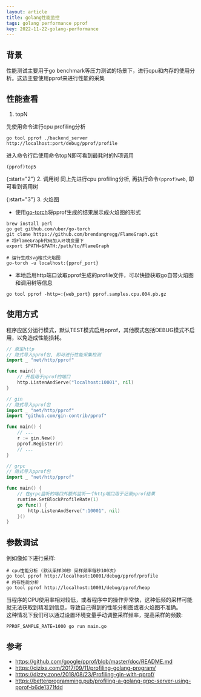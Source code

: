 ```yaml
---
layout: article
title: golang性能监控
tags: golang performance pprof
key: 2022-11-22-golang-performance
---
```


## 背景

性能测试主要用于go benchmark等压力测试的场景下，进行cpu和内存的使用分析。这边主要使用pprof来进行性能的采集

## 性能查看
1. topN

先使用命令进行cpu profiling分析
```shell
go tool pprof ./backend_server http://localhost:port/debug/pprof/profile
```

进入命令行后使用命令topN即可看到最耗时的N项调用
```shell
(pprof)top5
```

{:start="2"}
2. 调用树
同上先进行cpu profiling分析, 再执行命令```(pprof)web```, 即可看到调用树

{:start="3"}
3. 火焰图
   - 使用[go-torch](https://github.com/uber-archive/go-torch)将pprof生成的结果展示成火焰图的形式

   ```shell
   brew install perl
   go get github.com/uber/go-torch
   git clone https://github.com/brendangregg/FlameGraph.git
   # 将FlameGraph代码加入环境变量下
   export $PATH=$PATH:/path/to/FlameGraph

   # 运行生成svg格式火焰图
   go-torch -u localhost:{pprof_port}
   ```

   - 本地启用http端口读取pprof生成的profile文件，可以快捷获取go自带火焰图和调用树等信息

   ```shell
   go tool pprof -http=:{web_port} pprof.samples.cpu.004.pb.gz
   ```

## 使用方式

程序应区分运行模式，默认TEST模式启用pprof，其他模式包括DEBUG模式不启用，以免造成性能损耗。

```go
// 原生http
// 隐式导入pprof包, 即可进行性能采集检测
import _ "net/http/pprof"

func main() {
    // 开启用于pprof的端口
    http.ListenAndServe("localhost:10001", nil)
}
```

```go
// gin
// 隐式导入pprof包
import _ "net/http/pprof"
import "github.com/gin-contrib/pprof"

func main() {
    // ...
    r := gin.New()
    pprof.Register(r)
    // ...
}
```

```go
// grpc
// 隐式导入pprof包
import _ "net/http/pprof"

func main() {
    // 在grpc监听的端口外额外监听一个http端口用于记录pprof结果
    runtime.SetBlockProfileRate(1)
    go func() {
        http.ListenAndServe(":10001", nil)
    }()
}
```

## 参数调试

例如像如下进行采样:

```shell
# cpu性能分析 (默认采样30秒 采样频率每秒100次)
go tool pprof http://localhost:10001/debug/pprof/profile
# 内存性能分析
go tool pprof http://localhost:10001/debug/pprof/heap
```

当程序的CPU使用率相对较低，或者程序中的操作非常快，这种低频的采样可能就无法获取到精准到信息，导致自己得到的性能分析图或者火焰图不准确。  
这种情况下我们可以通过设置环境变量手动调整采样频率，提高采样的频数:

```shell
PPROF_SAMPLE_RATE=1000 go run main.go
```

## 参考

- <https://github.com/google/pprof/blob/master/doc/README.md>
- <https://cizixs.com/2017/09/11/profiling-golang-program/>
- <https://dizzy.zone/2018/08/23/Profiling-gin-with-pprof/>
- <https://betterprogramming.pub/profiling-a-golang-grpc-server-using-pprof-b6de1371fdd>